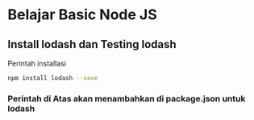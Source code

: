 # Belajar Basic Node JS

## Install lodash dan Testing lodash

Perintah installasi

```bash
npm install lodash --save
```

### Perintah di Atas akan menambahkan di package.json untuk lodash
